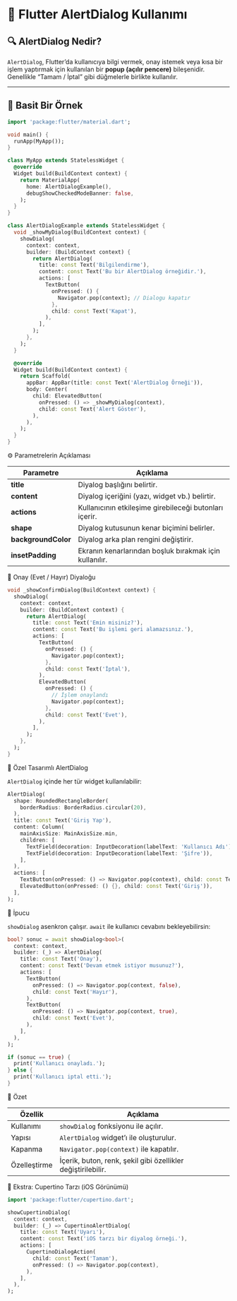 # 📱 Flutter AlertDialog Kullanımı

## 🔍 AlertDialog Nedir?
`AlertDialog`, Flutter’da kullanıcıya bilgi vermek, onay istemek veya kısa bir işlem yaptırmak için kullanılan bir **popup (açılır pencere)** bileşenidir.  
Genellikle “Tamam / İptal” gibi düğmelerle birlikte kullanılır.

---

## 🧩 Basit Bir Örnek

```dart
import 'package:flutter/material.dart';

void main() {
  runApp(MyApp());
}

class MyApp extends StatelessWidget {
  @override
  Widget build(BuildContext context) {
    return MaterialApp(
      home: AlertDialogExample(),
      debugShowCheckedModeBanner: false,
    );
  }
}

class AlertDialogExample extends StatelessWidget {
  void _showMyDialog(BuildContext context) {
    showDialog(
      context: context,
      builder: (BuildContext context) {
        return AlertDialog(
          title: const Text('Bilgilendirme'),
          content: const Text('Bu bir AlertDialog örneğidir.'),
          actions: [
            TextButton(
              onPressed: () {
                Navigator.pop(context); // Dialogu kapatır
              },
              child: const Text('Kapat'),
            ),
          ],
        );
      },
    );
  }

  @override
  Widget build(BuildContext context) {
    return Scaffold(
      appBar: AppBar(title: const Text('AlertDialog Örneği')),
      body: Center(
        child: ElevatedButton(
          onPressed: () => _showMyDialog(context),
          child: const Text('Alert Göster'),
        ),
      ),
    );
  }
}

```

⚙️ Parametrelerin Açıklaması

| Parametre           | Açıklama                                               |
| ------------------- | ------------------------------------------------------ |
| **title**           | Diyalog başlığını belirtir.                            |
| **content**         | Diyalog içeriğini (yazı, widget vb.) belirtir.         |
| **actions**         | Kullanıcının etkileşime girebileceği butonları içerir. |
| **shape**           | Diyalog kutusunun kenar biçimini belirler.             |
| **backgroundColor** | Diyalog arka plan rengini değiştirir.                  |
| **insetPadding**    | Ekranın kenarlarından boşluk bırakmak için kullanılır. |


💬 Onay (Evet / Hayır) Diyaloğu
```dart
void _showConfirmDialog(BuildContext context) {
  showDialog(
    context: context,
    builder: (BuildContext context) {
      return AlertDialog(
        title: const Text('Emin misiniz?'),
        content: const Text('Bu işlemi geri alamazsınız.'),
        actions: [
          TextButton(
            onPressed: () {
              Navigator.pop(context);
            },
            child: const Text('İptal'),
          ),
          ElevatedButton(
            onPressed: () {
              // İşlem onaylandı
              Navigator.pop(context);
            },
            child: const Text('Evet'),
          ),
        ],
      );
    },
  );
}
```
🧱 Özel Tasarımlı AlertDialog

`AlertDialog` içinde her tür widget kullanılabilir:

```dart
AlertDialog(
  shape: RoundedRectangleBorder(
    borderRadius: BorderRadius.circular(20),
  ),
  title: const Text('Giriş Yap'),
  content: Column(
    mainAxisSize: MainAxisSize.min,
    children: [
      TextField(decoration: InputDecoration(labelText: 'Kullanıcı Adı')),
      TextField(decoration: InputDecoration(labelText: 'Şifre')),
    ],
  ),
  actions: [
    TextButton(onPressed: () => Navigator.pop(context), child: const Text('İptal')),
    ElevatedButton(onPressed: () {}, child: const Text('Giriş')),
  ],
);
```

🧠 İpucu

`showDialog` asenkron çalışır. `await` ile kullanıcı cevabını bekleyebilirsin:

```dart
bool? sonuc = await showDialog<bool>(
  context: context,
  builder: (_) => AlertDialog(
    title: const Text('Onay'),
    content: const Text('Devam etmek istiyor musunuz?'),
    actions: [
      TextButton(
        onPressed: () => Navigator.pop(context, false),
        child: const Text('Hayır'),
      ),
      TextButton(
        onPressed: () => Navigator.pop(context, true),
        child: const Text('Evet'),
      ),
    ],
  ),
);

if (sonuc == true) {
  print('Kullanıcı onayladı.');
} else {
  print('Kullanıcı iptal etti.');
}
```

🧾 Özet

| Özellik      | Açıklama                                                     |
| ------------ | ------------------------------------------------------------ |
| Kullanımı    | `showDialog` fonksiyonu ile açılır.                          |
| Yapısı       | `AlertDialog` widget’ı ile oluşturulur.                      |
| Kapanma      | `Navigator.pop(context)` ile kapatılır.                      |
| Özelleştirme | İçerik, buton, renk, şekil gibi özellikler değiştirilebilir. |

🚀 Ekstra: Cupertino Tarzı (iOS Görünümü)
```dart
import 'package:flutter/cupertino.dart';

showCupertinoDialog(
  context: context,
  builder: (_) => CupertinoAlertDialog(
    title: const Text('Uyarı'),
    content: const Text('iOS tarzı bir diyalog örneği.'),
    actions: [
      CupertinoDialogAction(
        child: const Text('Tamam'),
        onPressed: () => Navigator.pop(context),
      ),
    ],
  ),
);
```
























